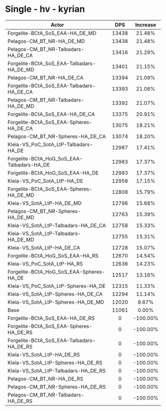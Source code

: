 # Single - hv - kyrian
| Actor | DPS | Increase |
|---|:---:|:---:|
|Forgelite-BCtA_SoS_EAA-HA_DE_MD|13438|21.48%|
|Pelagos-CM_BT_NR-HA_DE_MD|13438|21.48%|
|Pelagos-CM_BT_NR-Talbadars-HA_DE_CA|13416|21.29%|
|Forgelite-BCtA_SoS_EAA-Talbadars-HA_DE_MD|13401|21.15%|
|Pelagos-CM_BT_NR-HA_DE_CA|13394|21.09%|
|Forgelite-BCtA_SoS_EAA-Talbadars-HA_DE_CA|13393|21.08%|
|Pelagos-CM_BT_NR-Talbadars-HA_DE_MD|13392|21.07%|
|Forgelite-BCtA_SoS_EAA-HA_DE_CA|13375|20.91%|
|Forgelite-BCtA_SoS_EAA-Spheres-HA_DE_CA|13075|18.21%|
|Pelagos-CM_BT_NR-Spheres-HA_DE_CA|13074|18.20%|
|Kleia-VS_PoC_SotA_LtP-Talbadars-HA_DE|12987|17.41%|
|Forgelite-BCtA_HoG_SoS_EAA-Talbadars-HA_DE|12983|17.37%|
|Forgelite-BCtA_HoG_SoS_EAA-HA_DE|12983|17.37%|
|Kleia-VS_PoC_SotA_LtP-HA_DE|12958|17.15%|
|Forgelite-BCtA_SoS_EAA-Spheres-HA_DE_MD|12808|15.79%|
|Kleia-VS_SotA_LtP-HA_DE_MD|12796|15.68%|
|Pelagos-CM_BT_NR-Spheres-HA_DE_MD|12763|15.39%|
|Kleia-VS_SotA_LtP-Talbadars-HA_DE_CA|12758|15.33%|
|Kleia-VS_SotA_LtP-Talbadars-HA_DE_MD|12755|15.31%|
|Kleia-VS_SotA_LtP-HA_DE_CA|12728|15.07%|
|Forgelite-BCtA_HoG_SoS_EAA-HA_RS|12670|14.54%|
|Kleia-VS_PoC_SotA_LtP-HA_RS|12636|14.23%|
|Forgelite-BCtA_HoG_SoS_EAA-Spheres-HA_DE|12517|13.16%|
|Kleia-VS_PoC_SotA_LtP-Spheres-HA_DE|12315|11.33%|
|Kleia-VS_SotA_LtP-Spheres-HA_DE_CA|12294|11.14%|
|Kleia-VS_SotA_LtP-Spheres-HA_DE_MD|12020|8.67%|
|Base|11061|0.00%|
|Forgelite-BCtA_SoS_EAA-HA_DE_RS|0|-100.00%|
|Forgelite-BCtA_SoS_EAA-Spheres-HA_DE_RS|0|-100.00%|
|Forgelite-BCtA_SoS_EAA-Talbadars-HA_DE_RS|0|-100.00%|
|Kleia-VS_SotA_LtP-HA_DE_RS|0|-100.00%|
|Kleia-VS_SotA_LtP-Spheres-HA_DE_RS|0|-100.00%|
|Kleia-VS_SotA_LtP-Talbadars-HA_DE_RS|0|-100.00%|
|Pelagos-CM_BT_NR-HA_DE_RS|0|-100.00%|
|Pelagos-CM_BT_NR-Spheres-HA_DE_RS|0|-100.00%|
|Pelagos-CM_BT_NR-Talbadars-HA_DE_RS|0|-100.00%|
